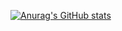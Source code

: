 [![Anurag's GitHub stats](https://github-readme-stats.vercel.app/api?username=hetanthakkar1)](https://github.com/anuraghazra/github-readme-stats)